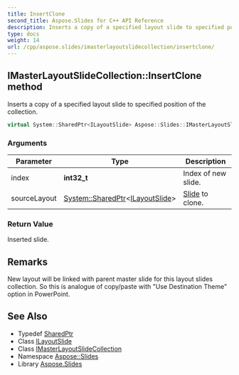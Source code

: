 ```yaml
---
title: InsertClone
second_title: Aspose.Slides for C++ API Reference
description: Inserts a copy of a specified layout slide to specified position of the collection.
type: docs
weight: 14
url: /cpp/aspose.slides/imasterlayoutslidecollection/insertclone/
---
```

## IMasterLayoutSlideCollection::InsertClone method


Inserts a copy of a specified layout slide to specified position of the collection.

```cpp
virtual System::SharedPtr<ILayoutSlide> Aspose::Slides::IMasterLayoutSlideCollection::InsertClone(int32_t index, System::SharedPtr<ILayoutSlide> sourceLayout)=0
```


### Arguments

| Parameter | Type | Description |
| --- | --- | --- |
| index | **int32_t** | Index of new slide. |
| sourceLayout | [System::SharedPtr](../../../system/sharedptr/)\<[ILayoutSlide](../../ilayoutslide/)\> | [Slide](../../slide/) to clone. |

### Return Value

Inserted slide.
## Remarks



New layout will be linked with parent master slide for this layout slides collection. So this is analogue of copy/paste with \"Use Destination Theme\" option in PowerPoint. 

## See Also

* Typedef [SharedPtr](../../../system/sharedptr/)
* Class [ILayoutSlide](../../ilayoutslide/)
* Class [IMasterLayoutSlideCollection](../)
* Namespace [Aspose::Slides](../../)
* Library [Aspose.Slides](../../../)
